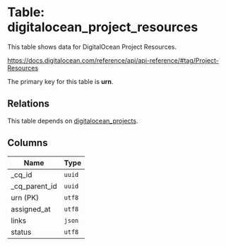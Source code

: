# Table: digitalocean_project_resources

This table shows data for DigitalOcean Project Resources.

https://docs.digitalocean.com/reference/api/api-reference/#tag/Project-Resources

The primary key for this table is **urn**.

## Relations

This table depends on [digitalocean_projects](digitalocean_projects.md).

## Columns

| Name          | Type          |
| ------------- | ------------- |
|_cq_id|`uuid`|
|_cq_parent_id|`uuid`|
|urn (PK)|`utf8`|
|assigned_at|`utf8`|
|links|`json`|
|status|`utf8`|